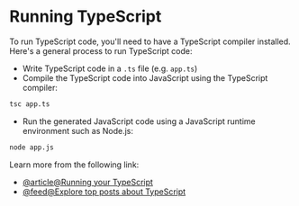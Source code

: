 # Running TypeScript

To run TypeScript code, you'll need to have a TypeScript compiler installed. Here's a general process to run TypeScript code:

- Write TypeScript code in a `.ts` file (e.g. `app.ts`)
- Compile the TypeScript code into JavaScript using the TypeScript compiler:

```bash
tsc app.ts
```

- Run the generated JavaScript code using a JavaScript runtime environment such as Node.js:

```bash
node app.js
```

Learn more from the following link:

- [@article@Running your TypeScript](https://www.typescriptlang.org/docs/handbook/typescript-tooling-in-5-minutes.html)
- [@feed@Explore top posts about TypeScript](https://app.daily.dev/tags/typescript?ref=roadmapsh)
